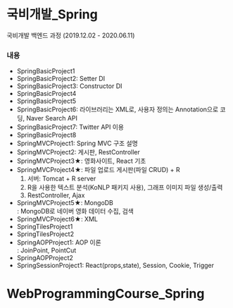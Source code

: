 # 국비개발_Spring       
국비개발 백엔드 과정 (2019.12.02 - 2020.06.11)      
    
### 내용  
 - SpringBasicProject1    
 - SpringBasicProject2: Setter DI      
 - SpringBasicProject3: Constructor DI      
 - SpringBasicProject4     
 - SpringBasicProject5     
 - SpringBasicProject6: 라이브러리는 XML로, 사용자 정의는 Annotation으로 코딩, Naver Search API   
- SpringBasicProject7: Twitter API 이용       
- SpringBasicProject8      
- SpringMVCProject1: Spring MVC 구조 설명      
- SpringMVCProject2: 게시판, RestController      
- SpringMVCProject3★: 영화사이트, React 기초       
- SpringMVCProject4★: 파일 업로드 게시판(파일 CRUD) + R
  1) 서버: Tomcat + R server     
  2) R을 사용한 텍스트 분석(KoNLP 패키지 사용), 그래프 이미지 파일 생성/출력     
  3) RestController, Ajax     
- SpringMVCProject5★: MongoDB      
  : MongoDB로 네이버 영화 데이터 수집, 검색         
- SpringMVCProject6★: XML     
- SpringTilesProject1     
- SpringTilesProject2       
- SpringAOPProject1: AOP 이론      
  : JoinPoint, PointCut      
- SpringAOPProject2          
- SpringSessionProject1: React(props,state), Session, Cookie, Trigger            
          
      
# WebProgrammingCourse_Spring        
       